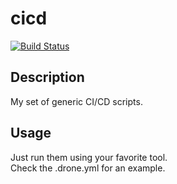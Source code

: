 # cicd

[![Build Status](https://cloud.drone.io/api/badges/imrtfm/cicd/status.svg)](https://cloud.drone.io/imrtfm/cicd)

## Description

My set of generic CI/CD scripts.

## Usage

Just run them using your favorite tool.\
Check the .drone.yml for an example.
